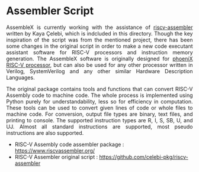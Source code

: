 Assembler Script
=================

<div align="justify">

AssembleX is currently working with the assistance of [riscv-assembler](https://github.com/celebi-pkg/riscv-assembler) written by Kaya Çelebi, which is indcluded in this directory. Though the key inspiration of the script was from the mentioned project, there has been some  changes in the original script in order to make a new code executant assistant software for RISC-V processors and instruction memory generation. The AssembleX software is originally designed for [phoeniX RISC-V processor](https://github.com/phoeniX-Digital-Design/phoeniX), but can also be used for any other processor written in Verilog, SystemVerilog and any other similar Hardware Description Languages.

The original package contains tools and functions that can convert RISC-V Assembly code to machine code. The whole process is implemented using Python purely for understandability, less so for efficiency in computation. These tools can be used to convert given lines of code or whole files to machine code. For conversion, output file types are binary, text files, and printing to console. The supported instruction types are R, I, S, SB, U, and UJ. Almost all standard instructions are supported, most pseudo instructions are also supported.

</div>

- RISC-V Assembly code assembler package : https://www.riscvassembler.org/
- RISC-V Assembler original script : https://github.com/celebi-pkg/riscv-assembler